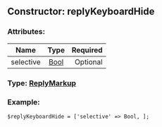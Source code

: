 ## Constructor: replyKeyboardHide  

### Attributes:

| Name     |    Type       | Required |
|----------|:-------------:|---------:|
|selective|[Bool](../types/Bool.md) | Optional|


### Type: [ReplyMarkup](../types/ReplyMarkup.md)

### Example:


```
$replyKeyboardHide = ['selective' => Bool, ];
```